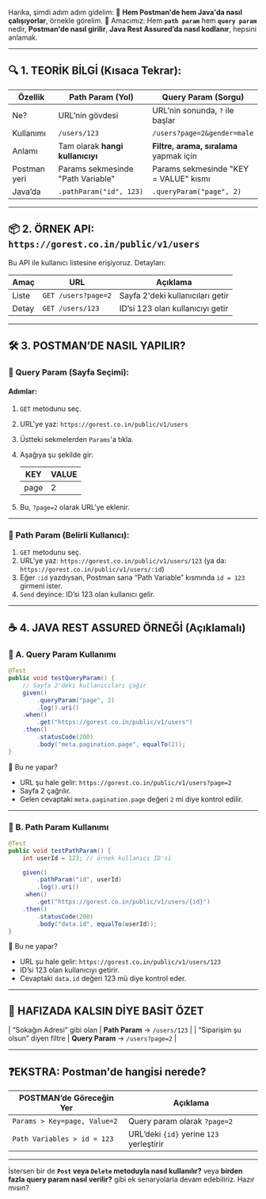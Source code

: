Harika, şimdi adım adım gidelim:
🧪 **Hem Postman'de hem Java'da nasıl çalışıyorlar**, örnekle görelim.
🎯 Amacımız: Hem **`path param`** hem **`query param`** nedir,
**Postman'de nasıl girilir**, **Java Rest Assured’da nasıl kodlanır**,
hepsini anlamak.

---

## 🔍 1. TEORİK BİLGİ (Kısaca Tekrar):

| Özellik      | Path Param (Yol)                  | Query Param (Sorgu)                     |
| ------------ | --------------------------------- | --------------------------------------- |
| Ne?          | URL’nin gövdesi                   | URL’nin sonunda, `?` ile başlar         |
| Kullanımı    | `/users/123`                      | `/users?page=2&gender=male`             |
| Anlamı       | Tam olarak **hangi kullanıcıyı**  | **Filtre, arama, sıralama** yapmak için |
| Postman yeri | Params sekmesinde "Path Variable" | Params sekmesinde "KEY = VALUE" kısmı   |
| Java’da      | `.pathParam("id", 123)`           | `.queryParam("page", 2)`                |

---

## 📦 2. ÖRNEK API: `https://gorest.co.in/public/v1/users`

Bu API ile kullanıcı listesine erişiyoruz.
Detayları:

| Amaç  | URL                 | Açıklama                         |
| ----- | ------------------- | -------------------------------- |
| Liste | `GET /users?page=2` | Sayfa 2'deki kullanıcıları getir |
| Detay | `GET /users/123`    | ID’si 123 olan kullanıcıyı getir |

---

## 🛠️ 3. POSTMAN’DE NASIL YAPILIR?

### 🔸 Query Param (Sayfa Seçimi):

#### Adımlar:

1. `GET` metodunu seç.
2. URL'ye yaz: `https://gorest.co.in/public/v1/users`
3. Üstteki sekmelerden `Params`'a tıkla.
4. Aşağıya şu şekilde gir:

   | KEY  | VALUE |
      | ---- | ----- |
   | page | 2     |
5. Bu, `?page=2` olarak URL'ye eklenir.

---

### 🔸 Path Param (Belirli Kullanıcı):

1. `GET` metodunu seç.
2. URL'ye yaz: `https://gorest.co.in/public/v1/users/123`
   (ya da: `https://gorest.co.in/public/v1/users/:id`)
3. Eğer `:id` yazdıysan, Postman sana “Path Variable” kısmında `id = 123` girmeni ister.
4. `Send` deyince: ID’si 123 olan kullanıcı gelir.

---

## ☕ 4. JAVA REST ASSURED ÖRNEĞİ (Açıklamalı)

### 🔷 A. Query Param Kullanımı

```java
@Test
public void testQueryParam() {
    // Sayfa 2'deki kullanıcıları çağır
    given()
        .queryParam("page", 2)
        .log().uri()
    .when()
        .get("https://gorest.co.in/public/v1/users")
    .then()
        .statusCode(200)
        .body("meta.pagination.page", equalTo(2));
}
```

📌 Bu ne yapar?

* URL şu hale gelir: `https://gorest.co.in/public/v1/users?page=2`
* Sayfa 2 çağrılır.
* Gelen cevaptaki `meta.pagination.page` değeri `2` mi diye kontrol edilir.

---

### 🔷 B. Path Param Kullanımı

```java
@Test
public void testPathParam() {
    int userId = 123; // örnek kullanıcı ID'si

    given()
        .pathParam("id", userId)
        .log().uri()
    .when()
        .get("https://gorest.co.in/public/v1/users/{id}")
    .then()
        .statusCode(200)
        .body("data.id", equalTo(userId));
}
```

📌 Bu ne yapar?

* URL şu hale gelir: `https://gorest.co.in/public/v1/users/123`
* ID’si 123 olan kullanıcıyı getirir.
* Cevaptaki `data.id` değeri 123 mü diye kontrol eder.

---

## 🧠 HAFIZADA KALSIN DİYE BASİT ÖZET

\| “Sokağın Adresi” gibi olan        | **Path Param** → `/users/123`           |
\| “Siparişim şu olsun” diyen filtre | **Query Param** → `/users?page=2`       |

---

## ❓EKSTRA: Postman'de hangisi nerede?

| POSTMAN’de Göreceğin Yer     | Açıklama                                 |
| ---------------------------- | ---------------------------------------- |
| `Params > Key=page, Value=2` | Query param olarak `?page=2`             |
| `Path Variables > id = 123`  | URL’deki `{id}` yerine `123` yerleştirir |

---

İstersen bir de **`Post` veya `Delete` metoduyla nasıl kullanılır?** veya **birden fazla query param nasıl verilir?** gibi ek senaryolarla devam edebiliriz.
Hazır mısın?

